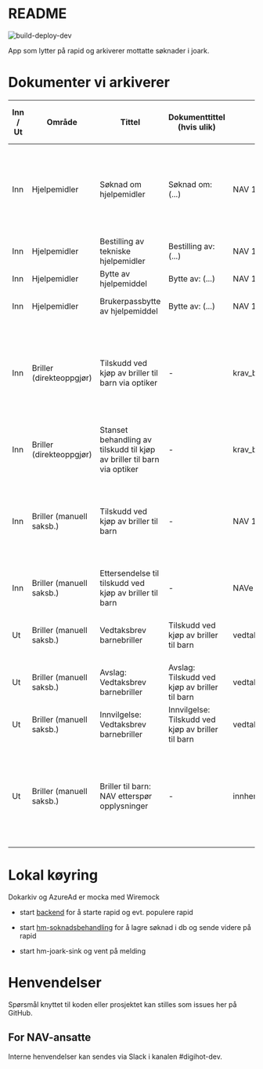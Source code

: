 # README
![build-deploy-dev](https://github.com/navikt/hm-joark-sink/actions/workflows/deploy-dev.yaml/badge.svg)

App som lytter på rapid og arkiverer mottatte søknader i joark.


# Dokumenter vi arkiverer

| Inn / Ut | Område                   | Tittel                                                                  | Dokumenttittel (hvis ulik)                         | Brevkode                                    | Avsender (inn) / Mottaker (ut) | Begrunnelse for valg av avsender/mottaker                                                                                                                                        |
|----------|--------------------------|-------------------------------------------------------------------------|----------------------------------------------------|---------------------------------------------|--------------------------------|----------------------------------------------------------------------------------------------------------------------------------------------------------------------------------|
| Inn      | Hjelpemidler             | Søknad om hjelpemidler                                                  | Søknad om: (...)                                   | NAV 10-07.03                                | Bruker selv                    | På hjelpemiddelområdet er det brukeren som har rettigheten, og fra lovens ståsted bidrar bare kommunal formidler med utfylling (typisk med fullmakt)                             |
| Inn      | Hjelpemidler             | Bestilling av tekniske hjelpemidler                                     | Bestilling av: (...)                               | NAV 10-07.05                                | Bruker selv                    | Samme som over                                                                                                                                                                   |
| Inn      | Hjelpemidler             | Bytte av hjelpemiddel                                                   | Bytte av: (...)                                    | NAV 10-07.31                                | Bruker selv                    | Samme som over                                                                                                                                                                   |
| Inn      | Hjelpemidler             | Brukerpassbytte av hjelpemiddel                                         | Bytte av: (...)                                    | NAV 10-07.31                                | Bruker selv                    | Bruker er avsender: brukerpassbrukere søker for seg selv                                                                                                                         |
| Inn      | Briller (direkteoppgjør) | Tilskudd ved kjøp av briller til barn via optiker                       | -                                                  | krav_barnebriller_optiker                   | Bruker selv                    | Barnet er den med rettigheten, men optiker er den som sender inn krav om oppgjør for utlegg av stønad til barnet. Barnet skal ha rett på innsyn, så barnet er satt som avsender. |
| Inn      | Briller (direkteoppgjør) | Stanset behandling av tilskudd til kjøp av briller til barn via optiker | -                                                  | krav_barnebriller_optiker_avvisning         | Bruker selv                    | Samme som over                                                                                                                                                                   |
| Inn      | Briller (manuell saksb.) | Tilskudd ved kjøp av briller til barn                                   | -                                                  | NAV 10-07.34                                | Bruker selv                    | Barnet er den med rettigheten, men forelder eller verge er den som sender inn søknaden og som får utbetalt for utlegget de har hatt. Barnet skal ha innsyn.                      |
| Inn      | Briller (manuell saksb.) | Ettersendelse til tilskudd ved kjøp av briller til barn                 | -                                                  | NAVe 10-07.34                               | Bruker selv                    | Samme som over                                                                                                                                                                   |
| Ut       | Briller (manuell saksb.) | Vedtaksbrev barnebriller                                                | Tilskudd ved kjøp av briller til barn              | vedtaksbrev_barnebriller_hotsak             | Bruker selv                    | Barnet er den med rettigheten, og har rett til innsyn. Vedtak sendes dermed til barnet.                                                                                          |
| Ut       | Briller (manuell saksb.) | Avslag: Vedtaksbrev barnebriller                                        | Avslag: Tilskudd ved kjøp av briller til barn      | vedtaksbrev_barnebriller_hotsak_avslag      | Bruker selv                    | Samme som over                                                                                                                                                                   |
| Ut       | Briller (manuell saksb.) | Innvilgelse: Vedtaksbrev barnebriller                                   | Innvilgelse: Tilskudd ved kjøp av briller til barn | vedtaksbrev_barnebriller_hotsak_innvilgelse | Bruker selv                    | Samme som over                                                                                                                                                                   |
| Ut       | Briller (manuell saksb.) | Briller til barn: NAV etterspør opplysninger                            | -                                                  | innhente_opplysninger_barnebriller          | Bruker selv                    | Barnet er den med rettigheten, men forelder eller verge er typisk den som har sendt inn søknaden. Utgående brev for innhenting av opplysninger adresseres likevel til barnet.    |


# Lokal køyring

Dokarkiv og AzureAd er mocka med Wiremock

- start [backend](https://github.com/navikt/hm-soknad-api) for å starte rapid og evt. populere rapid
- start [hm-soknadsbehandling](https://github.com/navikt/hm-soknadsbehandling) for å lagre søknad i db og sende videre på rapid

- start hm-joark-sink og vent på melding


# Henvendelser

Spørsmål knyttet til koden eller prosjektet kan stilles som issues her på GitHub.

## For NAV-ansatte

Interne henvendelser kan sendes via Slack i kanalen #digihot-dev.